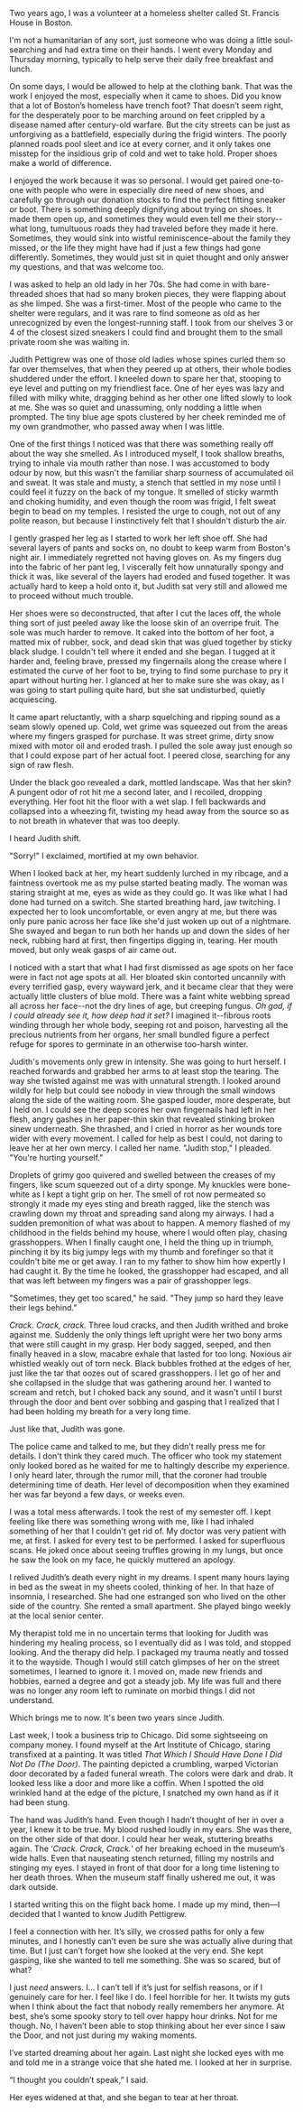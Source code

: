 Two years ago, I was a volunteer at a homeless shelter called St. Francis House in Boston.   
  
I'm not a humanitarian of any sort, just someone who was doing a little soul-searching and had extra time on their hands. I went every Monday and Thursday morning, typically to help serve their daily free breakfast and lunch.   
  
On some days, I would be allowed to help at the clothing bank. That was the work I enjoyed the most, especially when it came to shoes. Did you know that a lot of Boston’s homeless have trench foot? That doesn’t seem right, for the desperately poor to be marching around on feet crippled by a disease named after century-old warfare. But the city streets can be just as unforgiving as a battlefield, especially during the frigid winters. The poorly planned roads pool sleet and ice at every corner, and it only takes one misstep for the insidious grip of cold and wet to take hold. Proper shoes make a world of difference.  
  
I enjoyed the work because it was so personal. I would get paired one-to-one with people who were in especially dire need of new shoes, and carefully go through our donation stocks to find the perfect fitting sneaker or boot. There is something deeply dignifying about trying on shoes. It made them open up, and sometimes they would even tell me their story--what long, tumultuous roads they had traveled before they made it here. Sometimes, they would sink into wistful reminiscence–about the family they missed, or the life they might have had if just a few things had gone differently. Sometimes, they would just sit in quiet thought and only answer my questions, and that was welcome too.   
  
I was asked to help an old lady in her 70s. She had come in with bare-threaded shoes that had so many broken pieces, they were flapping about as she limped. She was a first-timer. Most of the people who came to the shelter were regulars, and it was rare to find someone as old as her unrecognized by even the longest-running staff. I took from our shelves 3 or 4 of the closest sized sneakers I could find and brought them to the small private room she was waiting in.  
  
Judith Pettigrew was one of those old ladies whose spines curled them so far over themselves, that when they peered up at others, their whole bodies shuddered under the effort. I kneeled down to spare her that, stooping to eye level and putting on my friendliest face. One of her eyes was lazy and filled with milky white, dragging behind as her other one lifted slowly to look at me. She was so quiet and unassuming, only nodding a little when prompted. The tiny blue age spots clustered by her cheek reminded me of my own grandmother, who passed away when I was little.   
  
One of the first things I noticed was that there was something really off about the way she smelled. As I introduced myself, I took shallow breaths, trying to inhale via mouth rather than nose. I was accustomed to body odour by now, but this wasn't the familiar sharp sourness of accumulated oil and sweat. It was stale and musty, a stench that settled in my nose until I could feel it fuzzy on the back of my tongue. It smelled of sticky warmth and choking humidity, and even though the room was frigid, I felt sweat begin to bead on my temples. I resisted the urge to cough, not out of any polite reason, but because I instinctively felt that I shouldn't disturb the air.   
  
I gently grasped her leg as I started to work her left shoe off. She had several layers of pants and socks on, no doubt to keep warm from Boston's night air. I immediately regretted not having gloves on. As my fingers dug into the fabric of her pant leg, I viscerally felt how unnaturally spongy and thick it was, like several of the layers had eroded and fused together. It was actually hard to keep a hold onto it, but Judith sat very still and allowed me to proceed without much trouble.   
  
Her shoes were so deconstructed, that after I cut the laces off, the whole thing sort of just peeled away like the loose skin of an overripe fruit. The sole was much harder to remove. It caked into the bottom of her foot, a matted mix of rubber, sock, and dead skin that was glued together by sticky black sludge. I couldn't tell where it ended and she began. I tugged at it harder and, feeling brave, pressed my fingernails along the crease where I estimated the curve of her foot to be, trying to find some purchase to pry it apart without hurting her. I glanced at her to make sure she was okay, as I was going to start pulling quite hard, but she sat undisturbed, quietly acquiescing.  
  
It came apart reluctantly, with a sharp squelching and ripping sound as a seam slowly opened up. Cold, wet grime was squeezed out from the areas where my fingers grasped for purchase. It was street grime, dirty snow mixed with motor oil and eroded trash. I pulled the sole away just enough so that I could expose part of her actual foot. I peered close, searching for any sign of raw flesh.  
  
Under the black goo revealed a dark, mottled landscape. Was that her skin? A pungent odor of rot hit me a second later, and I recoiled, dropping everything. Her foot hit the floor with a wet slap. I fell backwards and collapsed into a wheezing fit, twisting my head away from the source so as to not breath in whatever that was too deeply.   
  
I heard Judith shift.   
  
"Sorry!" I exclaimed, mortified at my own behavior.   
  
When I looked back at her, my heart suddenly lurched in my ribcage, and a faintness overtook me as my pulse started beating madly. The woman was staring straight at me, eyes as wide as they could go. It was like what I had done had turned on a switch. She started breathing hard, jaw twitching. I expected her to look uncomfortable, or even angry at me, but there was only pure panic across her face like she'd just woken up out of a nightmare. She swayed and began to run both her hands up and down the sides of her neck, rubbing hard at first, then fingertips digging in, tearing. Her mouth moved, but only weak gasps of air came out.   
  
I noticed with a start that what I had first dismissed as age spots on her face were in fact not age spots at all. Her bloated skin contorted uncannily with every terrified gasp, every wayward jerk, and it became clear that they were actually little clusters of blue mold. There was a faint white webbing spread all across her face--not the dry lines of age, but creeping fungus. *Oh god, if I could already see it, how deep had it set?* I imagined it--fibrous roots winding through her whole body, seeping rot and poison, harvesting all the precious nutrients from her organs, her small bundled figure a perfect refuge for spores to germinate in an otherwise too-harsh winter.  
  
Judith's movements only grew in intensity. She was going to hurt herself. I reached forwards and grabbed her arms to at least stop the tearing. The way she twisted against me was with unnatural strength. I looked around wildly for help but could see nobody in view through the small windows along the side of the waiting room. She gasped louder, more desperate, but I held on. I could see the deep scores her own fingernails had left in her flesh, angry gashes in her paper-thin skin that revealed stinking broken sinew underneath. She thrashed, and I cried in horror as her wounds tore wider with every movement. I called for help as best I could, not daring to leave her at her own mercy. I called her name. "Judith stop," I pleaded. "You're hurting yourself."   
  
Droplets of grimy goo quivered and swelled between the creases of my fingers, like scum squeezed out of a dirty sponge. My knuckles were bone-white as I kept a tight grip on her. The smell of rot now permeated so strongly it made my eyes sting and breath ragged, like the stench was crawling down my throat and spreading sand along my airways. I had a sudden premonition of what was about to happen. A memory flashed of my childhood in the fields behind my house, where I would often play, chasing grasshoppers. When I finally caught one, I held the thing up in triumph, pinching it by its big jumpy legs with my thumb and forefinger so that it couldn't bite me or get away. I ran to my father to show him how expertly I had caught it. By the time he looked, the grasshopper had escaped, and all that was left between my fingers was a pair of grasshopper legs.   
  
"Sometimes, they get too scared," he said. "They jump so hard they leave their legs behind."  
  
*Crack. Crack, crack.* Three loud cracks, and then Judith writhed and broke against me. Suddenly the only things left upright were her two bony arms that were still caught in my grasp. Her body sagged, seeped, and then finally heaved in a slow, macabre exhale that lasted for too long. Noxious air whistled weakly out of torn neck. Black bubbles frothed at the edges of her, just like the tar that oozes out of scared grasshoppers. I let go of her and she collapsed in the sludge that was gathering around her. I wanted to scream and retch, but I choked back any sound, and it wasn't until I burst through the door and bent over sobbing and gasping that I realized that I had been holding my breath for a very long time.   
  
Just like that, Judith was gone.  
  
The police came and talked to me, but they didn't really press me for details. I don't think they cared much. The officer who took my statement only looked bored as he waited for me to haltingly describe my experience. I only heard later, through the rumor mill, that the coroner had trouble determining time of death. Her level of decomposition when they examined her was far beyond a few days, or weeks even.  
  
I was a total mess afterwards. I took the rest of my semester off. I kept feeling like there was something wrong with me, like I had inhaled something of her that I couldn't get rid of. My doctor was very patient with me, at first. I asked for every test to be performed. I asked for superfluous scans. He joked once about seeing truffles growing in my lungs, but once he saw the look on my face, he quickly muttered an apology.   
  
I relived Judith’s death every night in my dreams. I spent many hours laying in bed as the sweat in my sheets cooled, thinking of her. In that haze of insomnia, I researched. She had one estranged son who lived on the other side of the country. She rented a small apartment. She played bingo weekly at the local senior center.   
  
My therapist told me in no uncertain terms that looking for Judith was hindering my healing process, so I eventually did as I was told, and stopped looking. And the therapy did help. I packaged my trauma neatly and tossed it to the wayside. Though I would still catch glimpses of her on the street sometimes, I learned to ignore it. I moved on, made new friends and hobbies, earned a degree and got a steady job. My life was full and there was no longer any room left to ruminate on morbid things I did not understand.   
  
Which brings me to now. It's been two years since Judith.   
  
Last week, I took a business trip to Chicago. Did some sightseeing on company money. I found myself at the Art Institute of Chicago, staring transfixed at a painting. It was titled *That Which I Should Have Done I Did Not Do (The Door)*. The painting depicted a crumbling, warped Victorian door decorated by a faded funeral wreath. The colors were dark and drab. It looked less like a door and more like a coffin. When I spotted the old wrinkled hand at the edge of the picture, I snatched my own hand as if it had been stung.  
  
The hand was Judith’s hand. Even though I hadn’t thought of her in over a year, I knew it to be true. My blood rushed loudly in my ears. She was there, on the other side of that door. I could hear her weak, stuttering breaths again. The ‘*Crack. Crack, Crack.*’ of her breaking echoed in the museum’s wide halls. Even that nauseating stench returned, filling my nostrils and stinging my eyes. I stayed in front of that door for a long time listening to her death throes. When the museum staff finally ushered me out, it was dark outside.   
  
I started writing this on the flight back home. I made up my mind, then—I decided that I wanted to know Judith Pettigrew.  
  
I feel a connection with her. It’s silly, we crossed paths for only a few minutes, and I honestly can’t even be sure she was actually alive during that time. But I just can’t forget how she looked at the very end. She kept gasping, like she wanted to tell me something. She was so scared, but of what?   
  
I just *need* answers. I… I can’t tell if it’s just for selfish reasons, or if I genuinely care for her. I feel like I do. I feel horrible for her. It twists my guts when I think about the fact that nobody really remembers her anymore. At best, she’s some spooky story to tell over happy hour drinks. Not for me though. No, I haven’t been able to stop thinking about her ever since I saw the Door, and not just during my waking moments.   
  
I’ve started dreaming about her again. Last night she locked eyes with me and told me in a strange voice that she hated me. I looked at her in surprise.   
  
“I thought you couldn’t speak,” I said.   
  
Her eyes widened at that, and she began to tear at her throat.  
